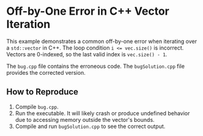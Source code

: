 # Off-by-One Error in C++ Vector Iteration

This example demonstrates a common off-by-one error when iterating over a `std::vector` in C++.  The loop condition `i <= vec.size()` is incorrect.  Vectors are 0-indexed, so the last valid index is `vec.size() - 1`.

The `bug.cpp` file contains the erroneous code. The `bugSolution.cpp` file provides the corrected version.

## How to Reproduce

1. Compile `bug.cpp`.
2. Run the executable.  It will likely crash or produce undefined behavior due to accessing memory outside the vector's bounds.
3. Compile and run `bugSolution.cpp` to see the correct output.